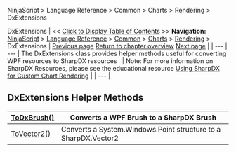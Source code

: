 ﻿
NinjaScript > Language Reference > Common > Charts > Rendering > DxExtensions

DxExtensions
| << [Click to Display Table of Contents](dxextensions.md) >> **Navigation:**     [NinjaScript](ninjascript-1.md) > [Language Reference](language_reference_wip-1.md) > [Common](common-1.md) > [Charts](chart-1.md) > [Rendering](rendering-1.md) > DxExtensions | [Previous page](directwritefactory-1.md) [Return to chapter overview](rendering-1.md) [Next page](dxextensions_todxbrush-1.md) |
| --- | --- |
The DxExtensions class provides helper methods useful for converting WPF resources to SharpDX resources
 
| Note: For more information on SharpDX Resources, please see the educational resource [Using SharpDX for Custom Chart Rendering](using_sharpdx_for_custom_chart_rendering-1.md) |
| --- |

## 
## 
## DxExtensions Helper Methods
| [ToDxBrush()](dxextensions_todxbrush-1.md) | Converts a WPF Brush to a SharpDX Brush |
| --- | --- |
| [ToVector2()](dxextensions_tovector2-1.md) | Converts a System.Windows.Point structure to a SharpDX.Vector2 |
